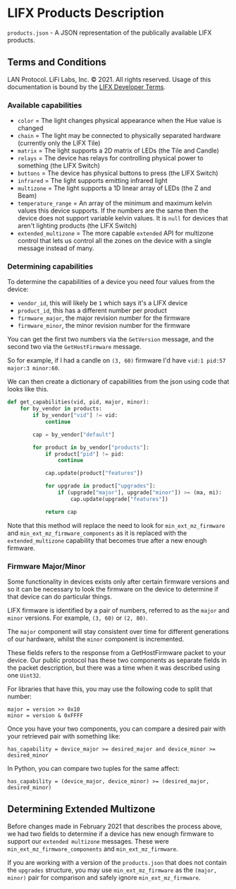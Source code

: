 # LIFX Products Description

`products.json` - A JSON representation of the publically available LIFX products.

## Terms and Conditions

LAN Protocol. LiFi Labs, Inc. © 2021. All rights reserved. Usage of this documentation is bound by the [LIFX Developer Terms](http://www.lifx.com/pages/developer-terms-of-use).

### Available capabilities

* `color` = The light changes physical appearance when the Hue value is changed
* `chain` = The light may be connected to physically separated hardware
  (currently only the LIFX Tile)
* `matrix` = The light supports a 2D matrix of LEDs (the Tile and Candle)
* `relays` = The device has relays for controlling physical power to something
  (the LIFX Switch)
* `buttons` = The device has physical buttons to press (the LIFX Switch)
* `infrared` = The light supports emitting infrared light
* `multizone` = The light supports a 1D linear array of LEDs (the Z and Beam)
* `temperature_range` = An array of the minimum and maximum kelvin values this
  device supports. If the numbers are the same then the device does not support
  variable kelvin values. It is `null` for devices that aren't lighting
  products (the LIFX Switch)
* `extended_multizone` = The more capable `extended` API for multizone control
  that lets us control all the zones on the device with a single message instead
  of many.

### Determining capabilities

To determine the capabilities of a device you need four values from the device:

* `vendor_id`, this will likely be `1` which says it's a LIFX device
* `product_id`, this has a different number per product
* `firmware_major`, the major revision number for the firmware
* `firmware_minor`, the minor revision number for the firmware

You can get the first two numbers via the `GetVersion` message, and the second
two via the `GetHostFirmware` message.

So for example, if I had a candle on `(3, 60)` firmware I'd have
`vid:1 pid:57 major:3 minor:60`.

We can then create a dictionary of capabilities from the json using code that
looks like this.

```python
def get_capabilities(vid, pid, major, minor):
    for by_vendor in products:
        if by_vendor["vid"] != vid:
            continue

        cap = by_vendor["default"]

        for product in by_vendor["products"]:
            if product["pid"] != pid:
                continue

            cap.update(product["features"])

            for upgrade in product["upgrades"]:
                if (upgrade["major"], upgrade["minor"]) >= (ma, mi):
                    cap.update(upgrade["features"])

            return cap
```

Note that this method will replace the need to look for `min_ext_mz_firmware` and
`min_ext_mz_firmware_components` as it is replaced with the `extended_multizone`
capability that becomes true after a new enough firmware.

### Firmware Major/Minor

Some functionality in devices exists only after certain firmware versions and so
it can be necessary to look the firmware on the device to determine if that device
can do particular things.

LIFX firmware is identified by a pair of numbers, referred to as the `major` and
`minor` versions. For example, `(3, 60)` or `(2, 80)`.

The `major` component will stay consistent over time for different generations of
our hardware, whilst the `minor` component is incremented.

These fields refers to the response from a GetHostFirmware packet to your device.
Our public protocol has these two components as separate fields in the packet
description, but there was a time when it was described using one `Uint32`.

For libraries that have this, you may use the following code to split that number:

```
major = version >> 0x10
minor = version & 0xFFFF
```

Once you have your two components, you can compare a desired pair with your
retrieved pair with something like:

```
has_capability = device_major >= desired_major and device_minor >= desired_minor
```

In Python, you can compare two tuples for the same affect:

```
has_capability = (device_major, device_minor) >= (desired_major, desired_minor)
```

Determining Extended Multizone
------------------------------

Before changes made in February 2021 that describes the process above, we had
two fields to determine if a device has new enough firmware to support our
`extended multizone` messages. These were `min_ext_mz_firmware_components` and
`min_ext_mz_firmware`.

If you are working with a version of the `products.json` that does not contain
the `upgrades` structure, you may use `min_ext_mz_firmware` as the `(major, minor)`
pair for comparison and safely ignore `min_ext_mz_firmware`.
